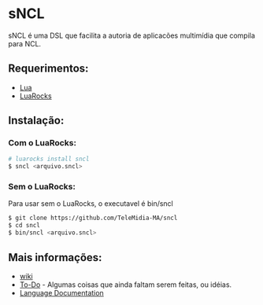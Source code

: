 # sNCL
sNCL é uma DSL que facilita a autoria de aplicacões multimídia que compila para NCL.

## Requerimentos:
* [Lua](https://www.lua.org/)
* [LuaRocks](https://luarocks.org/)
 
## Instalação:

### Com o LuaRocks:

``` bash
# luarocks install sncl
$ sncl <arquivo.sncl>
```

### Sem o LuaRocks:
Para usar sem o LuaRocks, o executavel é bin/sncl
``` bash
$ git clone https://github.com/TeleMidia-MA/sncl
$ cd sncl
$ bin/sncl <arquivo.sncl>
```

## Mais informações:
* [wiki](https://github.com/TeleMidia-MA/sncl/wiki)
* [To-Do](https://github.com/TeleMidia-MA/sncl/wiki/To-Do) - Algumas coisas que ainda faltam serem feitas, ou idéias.
* [Language Documentation](https://sncl.readthedocs.io/en/latest/index.html)
